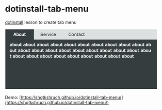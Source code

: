 # dotinstall-tab-menu
[dotinstall](http://dotinstall.com/) lesson to create tab menu

![scnreenshot](screenshot.png)

Demo: [https://shgtkshruch.github.io/dotinstall-tab-menu/](https://shgtkshruch.github.io/dotinstall-tab-menu/)
